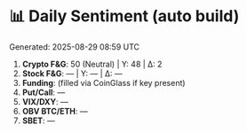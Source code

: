 # 📊 Daily Sentiment (auto build)
Generated: 2025-08-29 08:59 UTC

1) **Crypto F&G**: 50 (Neutral) | Y: 48 | Δ: 2
2) **Stock F&G**: — | Y: — | Δ: —
3) **Funding**: (filled via CoinGlass if key present)
4) **Put/Call**: —
5) **VIX/DXY**: —
6) **OBV BTC/ETH**: —
7) **SBET**: —
